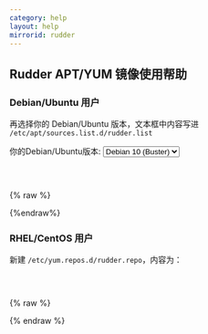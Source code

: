 ```yaml
---
category: help
layout: help
mirrorid: rudder
---
```


## Rudder APT/YUM 镜像使用帮助


### Debian/Ubuntu 用户


再选择你的 Debian/Ubuntu 版本，文本框中内容写进 `/etc/apt/sources.list.d/rudder.list`

<form class="form-inline">
<div class="form-group">
	<label>你的Debian/Ubuntu版本: </label>
	<select class="form-control release-select" data-template="#apt-template" data-target="#apt-content">
		<option data-os="debian" data-release="jessie">Debian 8 (Jessie)</option>
		<option data-os="debian" data-release="stretch">Debian 9 (Stretch)</option>
		<option data-os="debian" data-release="buster" selected>Debian 10 (Buster)</option>
		<option data-os="ubuntu" data-release="xenial">Ubuntu 16.04 LTS</option>
		<option data-os="ubuntu" data-release="bionic">Ubuntu 18.04 LTS</option>		
</select>
</div>
</form>

<p></p>
<pre>
<code id="apt-content">
</code>
</pre>


{% raw %}
<script id="apt-template" type="x-tmpl-markup">
deb https://{%endraw%}{{ site.hostname }}{%raw%}/rudder/apt/6.0 {{release_name}} main
</script>
{%endraw%}


### RHEL/CentOS 用户

新建 `/etc/yum.repos.d/rudder.repo`，内容为：

<p></p>
<pre>
<code id="yum-content">
</code>
</pre>


{% raw %}
<script id="yum-template" type="x-tmpl-markup">
[Rudder_6.0]
name=Rudder 6.0
baseurl=https://{%endraw%}{{ site.hostname }}{%raw%}/rudder/rpm/rudder6.0-RHEL_$releasever/
gpgcheck=1
gpgkey=https://repository.rudder.io/rpm/rudder_rpm_key.pub
</script>
{% endraw %}
